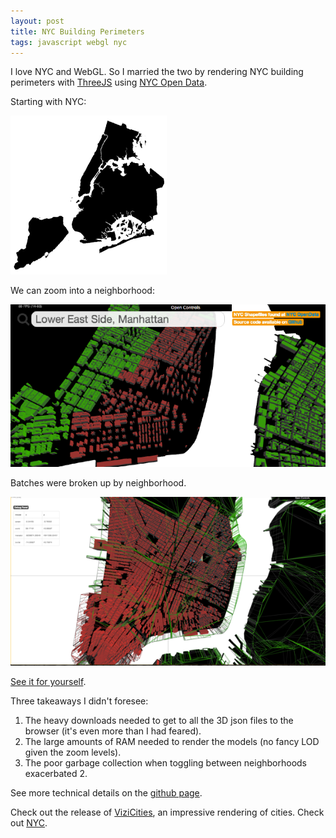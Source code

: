 ```yaml
---
layout: post
title: NYC Building Perimeters
tags: javascript webgl nyc
---
```


I love NYC and WebGL. So I married the two by rendering NYC building perimeters with [ThreeJS](http://threejs.org/) using [NYC Open Data](https://nycopendata.socrata.com/).

<!--more-->

Starting with NYC:

![NYC](https://raw.githubusercontent.com/dimroc/nyc_building_perimeters/master/app/assets/images/icons/nyc.png)

We can zoom into a neighborhood:

![LES Buildings](https://github.com/dimroc/nyc_building_perimeters/raw/master/public/readme/NbcLowerEastSideManhattan.png)

Batches were broken up by neighborhood.

![Batch by hood](https://github.com/dimroc/nyc_building_perimeters/raw/master/public/readme/buildingsInNeighborhoods.png)

[See it for yourself](http://www.dimroc.com/nyc_building_perimeters/#/neighborhoods/lower-east-side).

Three takeaways I didn't foresee:

1. The heavy downloads needed to get to all the 3D json files to the browser (it's even more than I had feared).
2. The large amounts of RAM needed to render the models (no fancy LOD given the zoom levels).
3. The poor garbage collection when toggling between neighborhoods exacerbated 2.

See more technical details on the [github page](https://github.com/dimroc/nyc_building_perimeters).

Check out the release of [ViziCities](http://vizicities.com/), an impressive rendering of cities. Check out [NYC](http://vizicities.apps.rawk.es/demo.html#40.71432818342427,-73.98659111120529).
